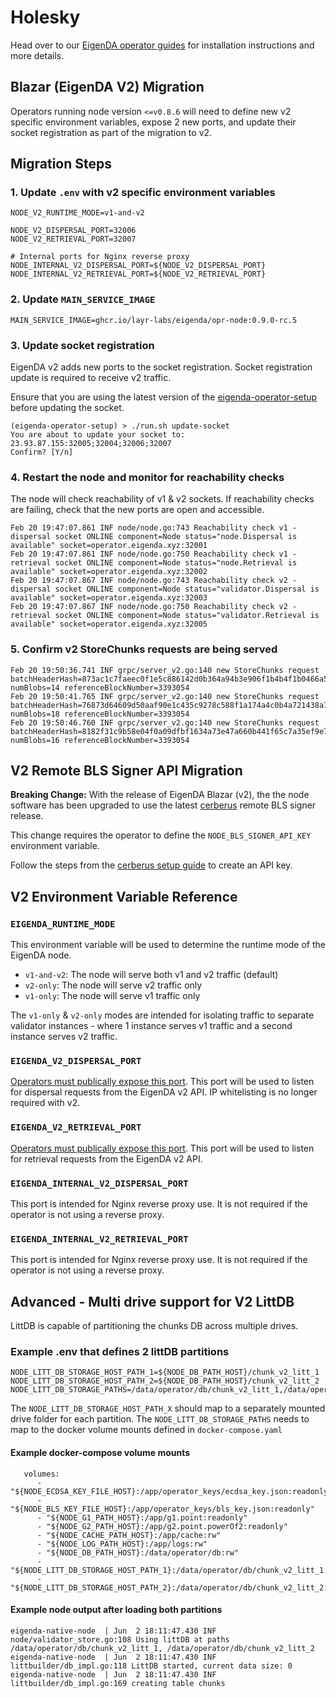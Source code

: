 # Holesky

Head over to our [EigenDA operator guides](https://docs.eigenlayer.xyz/eigenda/operator-guides/overview) for installation instructions and more details.

## Blazar (EigenDA V2) Migration
Operators running node version `<=v0.8.6` will need to define new v2 specific environment variables, expose 2 new ports, and update their socket registration as part of the migration to v2.

## Migration Steps
### 1. Update `.env` with v2 specific environment variables
```
NODE_V2_RUNTIME_MODE=v1-and-v2

NODE_V2_DISPERSAL_PORT=32006
NODE_V2_RETRIEVAL_PORT=32007

# Internal ports for Nginx reverse proxy
NODE_INTERNAL_V2_DISPERSAL_PORT=${NODE_V2_DISPERSAL_PORT}
NODE_INTERNAL_V2_RETRIEVAL_PORT=${NODE_V2_RETRIEVAL_PORT}
```

### 2. Update `MAIN_SERVICE_IMAGE`
```
MAIN_SERVICE_IMAGE=ghcr.io/layr-labs/eigenda/opr-node:0.9.0-rc.5
```

### 3. Update socket registration
EigenDA v2 adds new ports to the socket registration. Socket registration update is required to receive v2 traffic.

Ensure that you are using the latest version of the [eigenda-operator-setup](https://github.com/Layr-Labs/eigenda-operator-setup/releases) before updating the socket.
```
(eigenda-operator-setup) > ./run.sh update-socket
You are about to update your socket to: 23.93.87.155:32005;32004;32006;32007
Confirm? [Y/n]
```

### 4. Restart the node and monitor for reachability checks
The node will check reachability of v1 & v2 sockets. If reachability checks are failing, check that the new ports are open and accessible.
```
Feb 20 19:47:07.861 INF node/node.go:743 Reachability check v1 - dispersal socket ONLINE component=Node status="node.Dispersal is available" socket=operator.eigenda.xyz:32001
Feb 20 19:47:07.861 INF node/node.go:750 Reachability check v1 - retrieval socket ONLINE component=Node status="node.Retrieval is available" socket=operator.eigenda.xyz:32002
Feb 20 19:47:07.867 INF node/node.go:743 Reachability check v2 - dispersal socket ONLINE component=Node status="validator.Dispersal is available" socket=operator.eigenda.xyz:32003
Feb 20 19:47:07.867 INF node/node.go:750 Reachability check v2 - retrieval socket ONLINE component=Node status="validator.Retrieval is available" socket=operator.eigenda.xyz:32005
```

### 5. Confirm v2 StoreChunks requests are being served
```
Feb 20 19:50:36.741 INF grpc/server_v2.go:140 new StoreChunks request batchHeaderHash=873ac1c7faeec0f1e5c886142d0b364a94b3e906f1b4b4f1b0466a5f79cecefb numBlobs=14 referenceBlockNumber=3393054
Feb 20 19:50:41.765 INF grpc/server_v2.go:140 new StoreChunks request batchHeaderHash=76873d64609d50aaf90e1c435c9278c588f1a174a4c0b4a721438a7d44bb2f1e numBlobs=18 referenceBlockNumber=3393054
Feb 20 19:50:46.760 INF grpc/server_v2.go:140 new StoreChunks request batchHeaderHash=8182f31c9b58e04f0a09dfbf1634a73e47a660b441f65c7a35ef9e7afd064493 numBlobs=16 referenceBlockNumber=3393054

```

## V2 Remote BLS Signer API Migration
__Breaking Change:__ With the release of EigenDA Blazar (v2), the the node software has been upgraded to use the latest [cerberus](https://github.com/Layr-Labs/cerberus) remote BLS signer release.

This change requires the operator to define the `NODE_BLS_SIGNER_API_KEY` environment variable.

Follow the steps from the [cerberus setup guide](https://github.com/Layr-Labs/cerberus?tab=readme-ov-file#remote-signer-implementation-of-cerberus-api) to create an API key.


## V2 Environment Variable Reference

### `EIGENDA_RUNTIME_MODE`
This environment variable will be used to determine the runtime mode of the EigenDA node.

- `v1-and-v2`: The node will serve both v1 and v2 traffic (default)
- `v2-only`: The node will serve v2 traffic only
- `v1-only`: The node will serve v1 traffic only

The `v1-only` & `v2-only` modes are intended for isolating traffic to separate validator instances - where 1 instance serves v1 traffic and a second instance serves v2 traffic.

### `EIGENDA_V2_DISPERSAL_PORT`
<ins>Operators must publically expose this port</ins>. This port will be used to listen for dispersal requests from the EigenDA v2 API. IP whitelisting is no longer required with v2.

### `EIGENDA_V2_RETRIEVAL_PORT`
<ins>Operators must publically expose this port</ins>. This port will be used to listen for retrieval requests from the EigenDA v2 API.

### `EIGENDA_INTERNAL_V2_DISPERSAL_PORT`
This port is intended for Nginx reverse proxy use. It is not required if the operator is not using a reverse proxy.

### `EIGENDA_INTERNAL_V2_RETRIEVAL_PORT`
This port is intended for Nginx reverse proxy use. It is not required if the operator is not using a reverse proxy.


## Advanced - Multi drive support for V2 LittDB

LittDB is capable of partitioning the chunks DB across multiple drives.

### Example .env that defines 2 littDB partitions
```
NODE_LITT_DB_STORAGE_HOST_PATH_1=${NODE_DB_PATH_HOST}/chunk_v2_litt_1
NODE_LITT_DB_STORAGE_HOST_PATH_2=${NODE_DB_PATH_HOST}/chunk_v2_litt_2
NODE_LITT_DB_STORAGE_PATHS=/data/operator/db/chunk_v2_litt_1,/data/operator/db/chunk_v2_litt_2
```
The `NODE_LITT_DB_STORAGE_HOST_PATH_X` should map to a separately mounted drive folder for each partition.
The `NODE_LITT_DB_STORAGE_PATHS` needs to map to the docker volume mounts defined in `docker-compose.yaml`
#### Example docker-compose volume mounts
```
   volumes:
      - "${NODE_ECDSA_KEY_FILE_HOST}:/app/operator_keys/ecdsa_key.json:readonly"
      - "${NODE_BLS_KEY_FILE_HOST}:/app/operator_keys/bls_key.json:readonly"
      - "${NODE_G1_PATH_HOST}:/app/g1.point:readonly"
      - "${NODE_G2_PATH_HOST}:/app/g2.point.powerOf2:readonly"
      - "${NODE_CACHE_PATH_HOST}:/app/cache:rw"
      - "${NODE_LOG_PATH_HOST}:/app/logs:rw"
      - "${NODE_DB_PATH_HOST}:/data/operator/db:rw"
      - "${NODE_LITT_DB_STORAGE_HOST_PATH_1}:/data/operator/db/chunk_v2_litt_1:rw"
      - "${NODE_LITT_DB_STORAGE_HOST_PATH_2}:/data/operator/db/chunk_v2_litt_2:rw"
```
#### Example node output after loading both partitions
```
eigenda-native-node  | Jun  2 18:11:47.430 INF node/validator_store.go:108 Using littDB at paths /data/operator/db/chunk_v2_litt_1, /data/operator/db/chunk_v2_litt_2
eigenda-native-node  | Jun  2 18:11:47.430 INF littbuilder/db_impl.go:118 LittDB started, current data size: 0
eigenda-native-node  | Jun  2 18:11:47.430 INF littbuilder/db_impl.go:169 creating table chunks